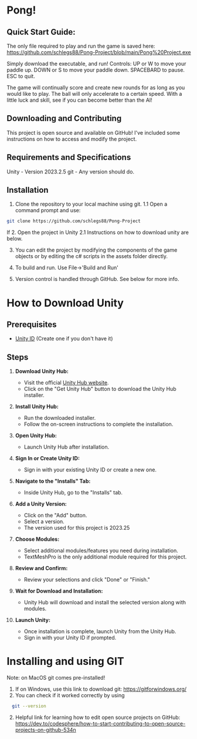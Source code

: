 # Pong!

## Quick Start Guide:
The only file required to play and run the game is saved here:
https://github.com/schlegs88/Pong-Project/blob/main/Pong%20Project.exe

Simply download the executable, and run!
Controls:
UP or W to move your paddle up.
DOWN or S to move your paddle down.
SPACEBARD to pause.
ESC to quit.

The game will continually score and create new rounds for as long as you would like to play.
The ball will only accelerate to a certain speed.
With a little luck and skill, see if you can become better than the AI!

## Downloading and Contributing
This project is open source and available on GitHub!
I've included some instructions on how to access and modify the project.

## Requirements and Specifications
Unity - Version 2023.2.5
git - Any version should do.
## Installation
1. Clone the repository to your local machine using git.
  1.1 Open a command prompt and use:
  ```bash
  git clone https://github.com/schlegs88/Pong-Project
  ```
  If
2. Open the project in Unity
  2.1 Instructions on how to download unity are below.

3. You can edit the project by modifying the components of the game objects
   or by editing the c# scripts in the assets folder directly.

4. To build and run. Use File->'Build and Run'

5. Version control is handled through GitHub. See below for more info.




# How to Download Unity

## Prerequisites

- [Unity ID](https://unity.com/) (Create one if you don't have it)

## Steps

1. **Download Unity Hub:**
   - Visit the official [Unity Hub website](https://unity.com/unity/features/hub).
   - Click on the "Get Unity Hub" button to download the Unity Hub installer.

2. **Install Unity Hub:**
   - Run the downloaded installer.
   - Follow the on-screen instructions to complete the installation.

3. **Open Unity Hub:**
   - Launch Unity Hub after installation.

4. **Sign In or Create Unity ID:**
   - Sign in with your existing Unity ID or create a new one.

5. **Navigate to the "Installs" Tab:**
   - Inside Unity Hub, go to the "Installs" tab.

6. **Add a Unity Version:**
   - Click on the "Add" button.
   - Select a version.
   - The version used for this project is 2023.25

7. **Choose Modules:**
   - Select additional modules/features you need during installation.
   - TextMeshPro is the only additional module required for this project.

8. **Review and Confirm:**
   - Review your selections and click "Done" or "Finish."

9. **Wait for Download and Installation:**
   - Unity Hub will download and install the selected version along with modules.

10. **Launch Unity:**
    - Once installation is complete, launch Unity from the Unity Hub.
    - Sign in with your Unity ID if prompted.

# Installing and using GIT
Note: on MacOS git comes pre-installed!
1. If on Windows, use this link to download git: https://gitforwindows.org/
2. You can check if it worked correctly by using
  ```bash
    git --version
  ```
2. Helpful link for learning how to edit open source projects on GitHub:
   https://dev.to/codesphere/how-to-start-contributing-to-open-source-projects-on-github-534n




